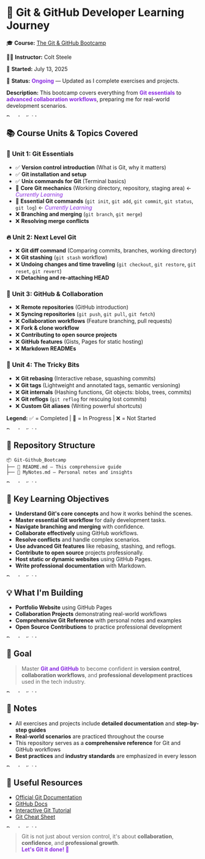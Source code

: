 # 🚀 Git & GitHub Developer Learning Journey

🎓 **Course:** [The Git & GitHub Bootcamp](https://www.udemy.com/course/git-and-github-bootcamp/)

👨‍🏫 **Instructor:** Colt Steele

📅 **Started:** July 13, 2025

📁 **Status:** <span style="color: #8A2BE2;">**Ongoing**</span> — Updated as I complete exercises and projects.

**Description:** This bootcamp covers everything from <span style="color: #8A2BE2;">**Git essentials**</span> to <span style="color: #8A2BE2;">**advanced collaboration workflows**</span>, preparing me for real-world development scenarios.

<img src="purple-diviser.svg" width="100%" height="6" alt="Purple divider">

## 📚 Course Units & Topics Covered

### 🎯 **Unit 1: Git Essentials**
- ✅ **Version control introduction** (What is Git, why it matters)
- ✅ **Git installation and setup**
- ✅ **Unix commands for Git** (Terminal basics)
- 🔄 **Core Git mechanics** (Working directory, repository, staging area) ← <span style="color: #8A2BE2;">*Currently Learning*</span>
- 🔄 **Essential Git commands** (`git init`, `git add`, `git commit`, `git status`, `git log`) ← <span style="color: #8A2BE2;">*Currently Learning*</span>
- ❌ **Branching and merging** (`git branch`, `git merge`)
- ❌ **Resolving merge conflicts**

### 🔥 **Unit 2: Next Level Git**
- ❌ **Git diff command** (Comparing commits, branches, working directory)
- ❌ **Git stashing** (`git stash` workflow)
- ❌ **Undoing changes and time traveling** (`git checkout`, `git restore`, `git reset`, `git revert`)
- ❌ **Detaching and re-attaching HEAD**

### 🤝 **Unit 3: GitHub & Collaboration**
- ❌ **Remote repositories** (GitHub introduction)
- ❌ **Syncing repositories** (`git push`, `git pull`, `git fetch`)
- ❌ **Collaboration workflows** (Feature branching, pull requests)
- ❌ **Fork & clone workflow**
- ❌ **Contributing to open source projects**
- ❌ **GitHub features** (Gists, Pages for static hosting)
- ❌ **Markdown READMEs**

### 🧠 **Unit 4: The Tricky Bits**
- ❌ **Git rebasing** (Interactive rebase, squashing commits)
- ❌ **Git tags** (Lightweight and annotated tags, semantic versioning)
- ❌ **Git internals** (Hashing functions, Git objects: blobs, trees, commits)
- ❌ **Git reflogs** (`git reflog` for rescuing lost commits)
- ❌ **Custom Git aliases** (Writing powerful shortcuts)

**Legend:**
 ✅ = Completed | 🔄 = In Progress | ❌ = Not Started

<img src="purple-diviser.svg" width="100%" height="6" alt="Purple divider">

## 📁 Repository Structure

```plaintext
📦 Git-Github_Bootcamp
├── 📄 README.md – This comprehensive guide
├── 📄 MyNotes.md – Personal notes and insights
```

<img src="purple-diviser.svg" width="100%" height="6" alt="Purple divider">

## 🎯 Key Learning Objectives

- **Understand Git's core concepts** and how it works behind the scenes.
- **Master essential Git workflow** for daily development tasks.
- **Navigate branching and merging** with confidence.
- **Collaborate effectively** using GitHub workflows.
- **Resolve conflicts** and handle complex scenarios.
- **Use advanced Git features** like rebasing, stashing, and reflogs.
- **Contribute to open source** projects professionally.
- **Host static or dynamic websites** using GitHub Pages.
- **Write professional documentation** with Markdown.

<img src="purple-diviser.svg" width="100%" height="6" alt="Purple divider">

## 💡 What I'm Building

- **Portfolio Website** using GitHub Pages
- **Collaboration Projects** demonstrating real-world workflows
- **Comprehensive Git Reference** with personal notes and examples
- **Open Source Contributions** to practice professional development

<img src="purple-diviser.svg" width="100%" height="6" alt="Purple divider">

## 🧠 Goal

> Master <span style="color: #8A2BE2;">**Git and GitHub**</span> to become confident in **version control**, **collaboration workflows**, and **professional development practices** used in the tech industry.

<img src="purple-diviser.svg" width="100%" height="6" alt="Purple divider">

## 📌 Notes

- All exercises and projects include **detailed documentation** and **step-by-step guides**
- **Real-world scenarios** are practiced throughout the course
- This repository serves as a **comprehensive reference** for Git and GitHub workflows
- **Best practices** and **industry standards** are emphasized in every lesson

<img src="purple-diviser.svg" width="100%" height="6" alt="Purple divider">

## 🔗 Useful Resources

- [Official Git Documentation](https://git-scm.com/doc)
- [GitHub Docs](https://docs.github.com/)
- [Interactive Git Tutorial](https://learngitbranching.js.org/)
- [Git Cheat Sheet](https://education.github.com/git-cheat-sheet-education.pdf)

<img src="purple-diviser.svg" width="100%" height="6" alt="Purple divider">

> Git is not just about version control, it's about **collaboration**, **confidence**, and **professional growth**.  
> <span style="color: #8A2BE2;">**Let's Git it done! 🚀**</span>